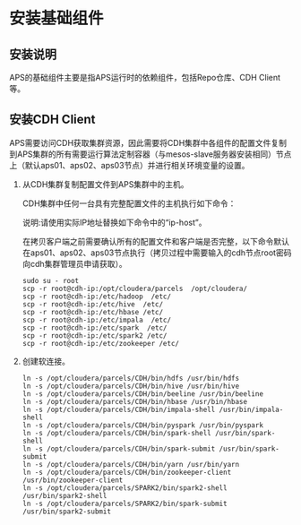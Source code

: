 #  安装基础组件

## 安装说明

APS的基础组件主要是指APS运行时的依赖组件，包括Repo仓库、CDH Client等。

## 安装CDH Client

APS需要访问CDH获取集群资源，因此需要将CDH集群中各组件的配置文件复制到APS集群的所有需要运行算法定制容器（与mesos-slave服务器安装相同）节点上（默认aps01、aps02、aps03节点）并进行相关环境变量的设置。

1. 从CDH集群复制配置文件到APS集群中的主机。

   CDH集群中任何一台具有完整配置文件的主机执行如下命令：

   说明:请使用实际IP地址替换如下命令中的“ip-host”。
  
   在拷贝客户端之前需要确认所有的配置文件和客户端是否完整，以下命令默认在aps01、aps02、aps03节点执行（拷贝过程中需要输入的cdh节点root密码向cdh集群管理员申请获取）。

   ```
   sudo su - root
   scp -r root@cdh-ip:/opt/cloudera/parcels  /opt/cloudera/
   scp -r root@cdh-ip:/etc/hadoop  /etc/
   scp -r root@cdh-ip:/etc/hive  /etc/
   scp -r root@cdh-ip:/etc/hbase /etc/ 
   scp -r root@cdh-ip:/etc/impala  /etc/ 
   scp -r root@cdh-ip:/etc/spark  /etc/
   scp -r root@cdh-ip:/etc/spark2 /etc/
   scp -r root@cdh-ip:/etc/zookeeper /etc/
   ```

2. 创建软连接。

   ```
   ln -s /opt/cloudera/parcels/CDH/bin/hdfs /usr/bin/hdfs
   ln -s /opt/cloudera/parcels/CDH/bin/hive /usr/bin/hive
   ln -s /opt/cloudera/parcels/CDH/bin/beeline /usr/bin/beeline
   ln -s /opt/cloudera/parcels/CDH/bin/hbase /usr/bin/hbase
   ln -s /opt/cloudera/parcels/CDH/bin/impala-shell /usr/bin/impala-shell
   ln -s /opt/cloudera/parcels/CDH/bin/pyspark /usr/bin/pyspark
   ln -s /opt/cloudera/parcels/CDH/bin/spark-shell /usr/bin/spark-shell
   ln -s /opt/cloudera/parcels/CDH/bin/spark-submit /usr/bin/spark-submit
   ln -s /opt/cloudera/parcels/CDH/bin/yarn /usr/bin/yarn
   ln -s /opt/cloudera/parcels/CDH/bin/zookeeper-client /usr/bin/zookeeper-client
   ln -s /opt/cloudera/parcels/SPARK2/bin/spark2-shell /usr/bin/spark2-shell
   ln -s /opt/cloudera/parcels/SPARK2/bin/spark-submit /usr/bin/spark2-submit
   ```